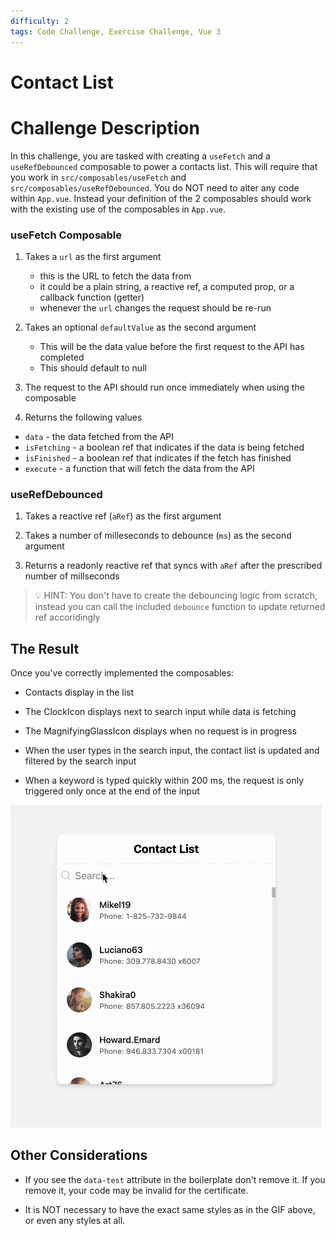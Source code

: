 ```yaml
---
difficulty: 2
tags: Code Challenge, Exercise Challenge, Vue 3
---
```


# Contact List

# Challenge Description

In this challenge, you are tasked with creating a `useFetch` and a `useRefDebounced` composable to power a contacts list.
This will require that you work in `src/composables/useFetch` and `src/composables/useRefDebounced`. You do NOT need to alter any code within `App.vue`.
Instead your definition of the 2 composables should work with the existing use of the composables in `App.vue`.

### useFetch Composable

1. Takes a `url` as the first argument

   - this is the URL to fetch the data from
   - it could be a plain string, a reactive ref, a computed prop, or a callback function (getter)
   - whenever the `url` changes the request should be re-run

2. Takes an optional `defaultValue` as the second argument

   - This will be the data value before the first request to the API has completed
   - This should default to null

3. The request to the API should run once immediately when using the composable

4. Returns the following values

- `data` - the data fetched from the API
- `isFetching` - a boolean ref that indicates if the data is being fetched
- `isFinished` - a boolean ref that indicates if the fetch has finished
- `execute` - a function that will fetch the data from the API

### useRefDebounced

1. Takes a reactive ref (`aRef`) as the first argument

2. Takes a number of milleseconds to debounce (`ms`) as the second argument

3. Returns a readonly reactive ref that syncs with `aRef` after the prescribed number of millseconds

> 💡 HINT: You don't have to create the debouncing logic from scratch, instead you can call the included `debounce` function to update returned ref accoridingly

## The Result

Once you've correctly implemented the composables:

- Contacts display in the list

- The ClockIcon displays next to search input while data is fetching

- The MagnifyingGlassIcon displays when no request is in progress

- When the user types in the search input, the contact list is updated and filtered by the search input

- When a keyword is typed quickly within 200 ms, the request is only triggered only once at the end of the input

![Screenshot of the solution](./screenshot.gif)

## Other Considerations

- If you see the `data-test` attribute in the boilerplate don't remove it. If you remove it, your code may be invalid for the certificate.

- It is NOT necessary to have the exact same styles as in the GIF above, or even any styles at all.
